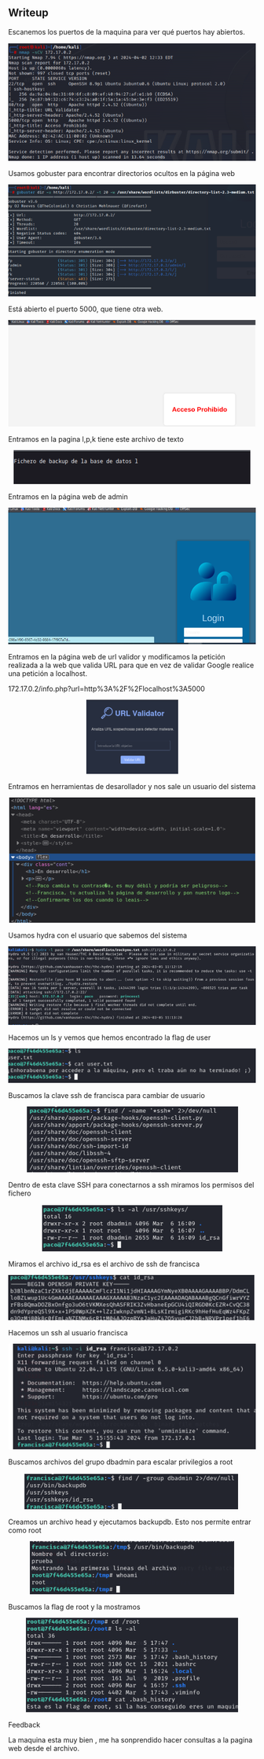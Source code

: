 ## Writeup

Escanemos los puertos de la maquina para ver qué puertos hay abiertos.

<p align="center">
<img  alt="drawing" " src="https://github.com/Dani-ITB24/Proyecto-Final/blob/Grupo2/Documentacion/images/Screenshot_8.png" />
</p>

Usamos gobuster para encontrar directorios ocultos en la página web

<p align="center">
<img  alt="drawing" " src="https://github.com/Dani-ITB24/Proyecto-Final/blob/Grupo2/Documentacion/images/Screenshot_11.png" />
</p>

Está abierto el puerto 5000, que tiene otra web.

<p align="center">
<img  alt="drawing" " src="https://github.com/Dani-ITB24/Proyecto-Final/blob/Grupo2/Documentacion/images/Screenshot_10.png" />
</p>

Entramos en la pagina l,p,k tiene este archivo de texto

<p align="center">
<img  alt="drawing" " src="https://github.com/Dani-ITB24/Proyecto-Final/blob/Grupo2/Documentacion/images/Screenshot_13.png" />
</p>

Entramos en la página web de admin

<p align="center">
<img  alt="drawing" " src="https://github.com/Dani-ITB24/Proyecto-Final/blob/Grupo2/Documentacion/images/Screenshot_12.png" />
</p>

Entramos en la página web de url validor y modificamos la petición realizada a la web que valida URL para que en vez de validar Google realice una petición a localhost.

  172.17.0.2/info.php?url=http%3A%2F%2Flocalhost%3A5000
  
<p align="center">
<img  alt="drawing" " src="https://github.com/Dani-ITB24/Proyecto-Final/blob/Grupo2/Documentacion/images/Screenshot_17.png" />
</p>

Entramos en herramientas de desarollador y nos sale un usuario del sistema

<p align="center">
<img  alt="drawing" " src="https://github.com/Dani-ITB24/Proyecto-Final/blob/Grupo2/Documentacion/images/Screenshot_18.png" />
</p>

Usamos hydra con el usuario que sabemos del sistema

<p align="center">
<img  alt="drawing" " src="https://github.com/Dani-ITB24/Proyecto-Final/blob/Grupo2/Documentacion/images/Screenshot_19.png" />
</p>

Hacemos un ls y vemos que hemos encontrado la flag de user

<p align="center">
<img  alt="drawing" " src="https://github.com/Dani-ITB24/Proyecto-Final/blob/Grupo2/Documentacion/images/Screenshot_29.png" />
</p>

Buscamos la clave ssh de francisca para cambiar de usuario 

<p align="center">
<img  alt="drawing" " src="https://github.com/Dani-ITB24/Proyecto-Final/blob/Grupo2/Documentacion/images/Screenshot_20.png" />
</p>

Dentro de esta clave SSH para conectarnos a ssh miramos los permisos del fichero

<p align="center">
<img  alt="drawing" " src="https://github.com/Dani-ITB24/Proyecto-Final/blob/Grupo2/Documentacion/images/Screenshot_21.png" />
</p>

Miramos el archivo id_rsa es el archivo de ssh de francisca

<p align="center">
<img  alt="drawing" " src="https://github.com/Dani-ITB24/Proyecto-Final/blob/Grupo2/Documentacion/images/Screenshot_22.png" />
</p>

Hacemos un ssh al usuario francisca 

<p align="center">
<img  alt="drawing" " src="https://github.com/Dani-ITB24/Proyecto-Final/blob/Grupo2/Documentacion/images/Screenshot_24.png" />
</p>

Buscamos archivos del grupo dbadmin para escalar privilegios a root

<p align="center">
<img  alt="drawing" " src="https://github.com/Dani-ITB24/Proyecto-Final/blob/Grupo2/Documentacion/images/Screenshot_25.png" />
</p>

Creamos un archivo head y ejecutamos backupdb. Esto nos permite entrar como root

<p align="center">
<img  alt="drawing" " src="https://github.com/Dani-ITB24/Proyecto-Final/blob/Grupo2/Documentacion/images/Screenshot_27.png" />
</p>

Buscamos la flag de root y la mostramos

<p align="center">
<img  alt="drawing" " src="https://github.com/Dani-ITB24/Proyecto-Final/blob/Grupo2/Documentacion/images/Screenshot_28.png" />
</p

## Feedback

La maquina esta muy bien , me ha sonprendido hacer consultas a la pagina web desde el archivo.

